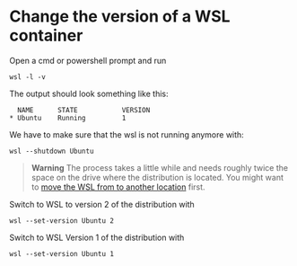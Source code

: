 # Change the version of a WSL container

Open a cmd or powershell prompt and run

~~~shell
wsl -l -v
~~~

The output should look something like this:

~~~text
  NAME      STATE           VERSION
* Ubuntu    Running         1
~~~

We have to make sure that the wsl is not running anymore with:

~~~shell
wsl --shutdown Ubuntu
~~~

> **Warning** The process takes a little while and needs roughly twice the space on the drive where the distribution is
> located. You might want to [move the WSL from to another location](move_to_another_location.md) first.

Switch to WSL to version 2 of the distribution with

~~~shell
wsl --set-version Ubuntu 2
~~~

Switch to WSL Version 1 of the distribution with

~~~shell
wsl --set-version Ubuntu 1
~~~
